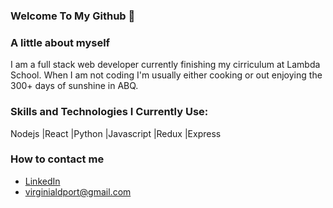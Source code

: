 ### Welcome To My Github 👋
### A little about myself
I am a full stack web developer currently finishing my cirriculum at Lambda School. When I am not coding I'm usually either cooking or out enjoying the 300+ days of sunshine in ABQ.

### Skills and Technologies I Currently Use:
Nodejs
|React
|Python
|Javascript
|Redux
|Express

### How to contact me

* [LinkedIn](https://www.linkedin.com/in/virginia-davenport/)
* virginialdport@gmail.com


